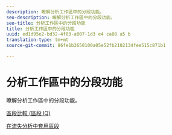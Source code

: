 ```yaml
---
description: 瞭解分析工作區中的分段功能。
seo-description: 瞭解分析工作區中的分段功能。
seo-title: 分析工作區中的分段功能
title: 分析工作區中的分段功能
uuid: ed1d95e2-bd32-4f03-a007-1d3 e4 ca08 a5 b
translation-type: tm+mt
source-git-commit: 86fe1b3650100a05e52fb2102134fee515c871b1

---
```



# 分析工作區中的分段功能

瞭解分析工作區中的分段功能。

[區段比較 (區段 IQ)](https://marketing.adobe.com/resources/help/en_US/analytics/analysis-workspace/segment-comparison.html)

[在流失分析中套用區段](https://marketing.adobe.com/resources/help/en_US/analytics/analysis-workspace/compare-segments-fallout.html)
